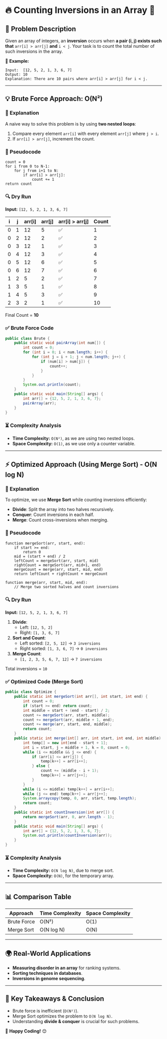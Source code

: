 # 🔥 Counting Inversions in an Array 🚀

## 📝 Problem Description
Given an array of integers, an **inversion** occurs when **a pair (i, j) exists such that** `arr[i] > arr[j]` **and** `i < j`. Your task is to count the total number of such inversions in the array.

📌 **Example:**

```plaintext
Input:  [12, 5, 2, 1, 3, 6, 7]
Output: 10
Explanation: There are 10 pairs where arr[i] > arr[j] for i < j.
```

---

## 💡 Brute Force Approach: O(N²)

### 🔹 Explanation
A naive way to solve this problem is by using **two nested loops**:
1. Compare every element `arr[i]` with every element `arr[j]` where `j > i`.
2. If `arr[i] > arr[j]`, increment the count.

### 📝 Pseudocode
```plaintext
count = 0
for i from 0 to N-1:
    for j from i+1 to N:
        if arr[i] > arr[j]:
            count += 1
return count
```

### 🔍 Dry Run
**Input:** `[12, 5, 2, 1, 3, 6, 7]`

| i | j | arr[i] | arr[j] | arr[i] > arr[j] | Count |
|---|---|--------|--------|----------------|-------|
| 0 | 1 | 12     | 5      | ✅             | 1     |
| 0 | 2 | 12     | 2      | ✅             | 2     |
| 0 | 3 | 12     | 1      | ✅             | 3     |
| 0 | 4 | 12     | 3      | ✅             | 4     |
| 0 | 5 | 12     | 6      | ✅             | 5     |
| 0 | 6 | 12     | 7      | ✅             | 6     |
| 1 | 2 | 5      | 2      | ✅             | 7     |
| 1 | 3 | 5      | 1      | ✅             | 8     |
| 1 | 4 | 5      | 3      | ✅             | 9     |
| 2 | 3 | 2      | 1      | ✅             | 10    |

Final Count = **10**

### ✅ Brute Force Code
```java
public class Brute {
    public static void pairArray(int num[]) {
        int count = 0;
        for (int i = 0; i < num.length; i++) {
            for (int j = i + 1; j < num.length; j++) {
                if (num[i] > num[j]) {
                    count++;
                }
            }
        }
        System.out.println(count);
    }
    public static void main(String[] args) {
        int arr[] = {12, 5, 2, 1, 3, 6, 7};
        pairArray(arr);
    }
}
```

### ⏳ Complexity Analysis
- **Time Complexity:** `O(N²)`, as we are using two nested loops.
- **Space Complexity:** `O(1)`, as we use only a counter variable.

---

## ⚡ Optimized Approach (Using Merge Sort) - O(N log N)

### 🔹 Explanation
To optimize, we use **Merge Sort** while counting inversions efficiently:
- **Divide**: Split the array into two halves recursively.
- **Conquer**: Count inversions in each half.
- **Merge**: Count cross-inversions when merging.

### 📝 Pseudocode
```plaintext
function mergeSort(arr, start, end):
    if start >= end:
        return 0
    mid = (start + end) / 2
    leftCount = mergeSort(arr, start, mid)
    rightCount = mergeSort(arr, mid+1, end)
    mergeCount = merge(arr, start, mid, end)
    return leftCount + rightCount + mergeCount

function merge(arr, start, mid, end):
    // Merge two sorted halves and count inversions
```

### 🔍 Dry Run
**Input:** `[12, 5, 2, 1, 3, 6, 7]`

1. **Divide**:
   - Left: `[12, 5, 2]`
   - Right: `[1, 3, 6, 7]`
2. **Sort and Count**:
   - Left sorted: `[2, 5, 12]` → `3 inversions`
   - Right sorted: `[1, 3, 6, 7]` → `0 inversions`
3. **Merge Count**:
   - `[1, 2, 3, 5, 6, 7, 12]` → `7 inversions`

Total inversions = `10`

### ✅ Optimized Code (Merge Sort)
```java
public class Optimize {
    public static int mergeSort(int arr[], int start, int end) {
        int count = 0;
        if (start >= end) return count;
        int middle = start + (end - start) / 2;
        count += mergeSort(arr, start, middle);
        count += mergeSort(arr, middle + 1, end);
        count += merge(arr, start, end, middle);
        return count;
    }
    public static int merge(int[] arr, int start, int end, int middle) {
        int temp[] = new int[end - start + 1];
        int i = start, j = middle + 1, k = 0, count = 0;
        while (i <= middle && j <= end) {
            if (arr[i] <= arr[j]) {
                temp[k++] = arr[i++];
            } else {
                count += (middle - i + 1);
                temp[k++] = arr[j++];
            }
        }
        while (i <= middle) temp[k++] = arr[i++];
        while (j <= end) temp[k++] = arr[j++];
        System.arraycopy(temp, 0, arr, start, temp.length);
        return count;
    }
    public static int countInversion(int arr[]) {
        return mergeSort(arr, 0, arr.length - 1);
    }
    public static void main(String[] args) {
        int arr[] = {12, 5, 2, 1, 3, 6, 7};
        System.out.println(countInversion(arr));
    }
}
```

### ⏳ Complexity Analysis
- **Time Complexity:** `O(N log N)`, due to merge sort.
- **Space Complexity:** `O(N)`, for the temporary array.

---

## 📊 Comparison Table
| Approach    | Time Complexity | Space Complexity |
|------------|---------------|----------------|
| Brute Force | O(N²)         | O(1)           |
| Merge Sort  | O(N log N)    | O(N)           |

---

## 🌍 Real-World Applications
- **Measuring disorder in an array** for ranking systems.
- **Sorting techniques in databases**.
- **Inversions in genome sequencing**.

---

## 🎯 Key Takeaways & Conclusion
- Brute force is inefficient (`O(N²)`).
- Merge Sort optimizes the problem to `O(N log N)`.
- Understanding **divide & conquer** is crucial for such problems.

🚀 **Happy Coding!** 😊

